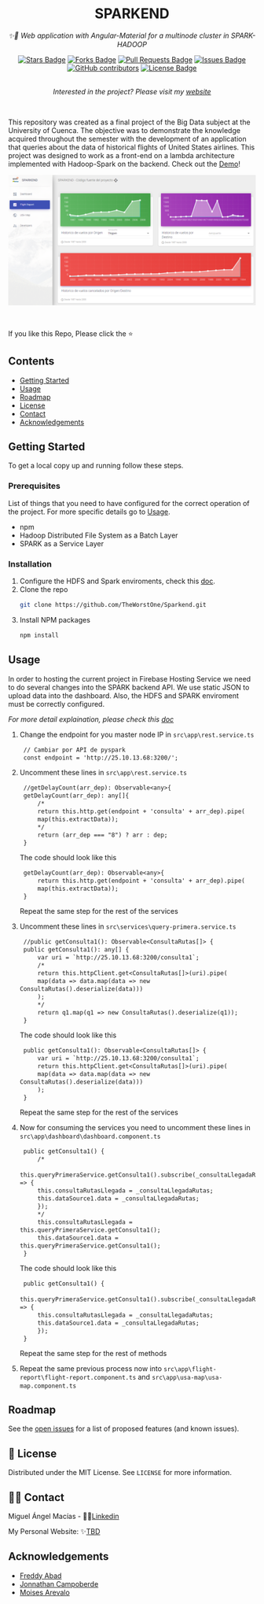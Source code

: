 <h1 align="center">SPARKEND</h1>
<p align="center"><i>✨🐘 Web application with Angular-Material for a multinode cluster in SPARK-HADOOP</i></p>
<div align="center">
  <a href="https://github.com/TheWorstOne/Sparkend/stargazers"><img src="https://img.shields.io/github/stars/TheWorstOne/Sparkend" alt="Stars Badge"/></a>
<a href="https://github.com/TheWorstOne/Sparkend/network/members"><img src="https://img.shields.io/github/forks/TheWorstOne/Sparkend" alt="Forks Badge"/></a>
<a href="https://github.com/TheWorstOne/Sparkend/pulls"><img src="https://img.shields.io/github/issues-pr/TheWorstOne/Sparkend" alt="Pull Requests Badge"/></a>
<a href="https://github.com/TheWorstOne/Sparkend/issues"><img src="https://img.shields.io/github/issues/TheWorstOne/Sparkend" alt="Issues Badge"/></a>
<a href="https://github.com/TheWorstOne/Sparkend/graphs/contributors"><img alt="GitHub contributors" src="https://img.shields.io/github/contributors/TheWorstOne/Sparkend?color=2b9348"></a>
<a href="https://github.com/TheWorstOne/Sparkend/blob/master/LICENSE"><img src="https://img.shields.io/github/license/TheWorstOne/Sparkend?color=2b9348" alt="License Badge"/></a>
</div>
<br>
<p align="center"><i>Interested in the project? Please visit my <a href="https://github.com/TheWorstOne/">website</a></i></p>
<br>

<!-- ABOUT THE PROJECT -->
This repository was created as a final project of the Big Data subject at the University of Cuenca. The objective was to demonstrate the knowledge acquired throughout the semester with the development of an application that queries about the data of historical flights of United States airlines. This project was designed to work as a front-end on a lambda architecture implemented with Hadoop-Spark on the backend. Check out the [Demo](https://sparkend-hosting.web.app/)!

<p align="center">
    <img src="assets/flightreport.png" alt="Logo" width="" height="">
</p>

<br>

If you like this Repo, Please click the :star:

<!-- TABLE OF CONTENTS -->
## Contents
  - [Getting Started](#getting-started)
  - [Usage](#usage)
  - [Roadmap](#roadmap)
  - [License](#:pencil:-license)
  - [Contact](#:man_astronaut:-contact)
  - [Acknowledgements](#acknowledgements)

  <!-- GETTING STARTED -->
## Getting Started

To get a local copy up and running follow these steps.

### Prerequisites

List of things that you need to have configured for the correct operation of the project. For more specific details go to [Usage](#usage).
* npm
* Hadoop Distributed File System as a Batch Layer
* SPARK as a Service Layer

### Installation

1. Configure the HDFS and Spark enviroments, check this [doc](https://www.slideshare.net/MiguelAngel1348/cluster-multinodo-en-apache-hadoop-arquitectura-lambda).
2. Clone the repo
   ```sh
   git clone https://github.com/TheWorstOne/Sparkend.git
   ```
3. Install NPM packages
   ```sh
   npm install
   ```

<!-- USAGE EXAMPLES -->
## Usage

In order to hosting the current project in Firebase Hosting Service we need to do several changes into the SPARK backend API. We use static JSON to upload data into the dashboard. Also, the HDFS and SPARK enviroment must be correctly configured.

_For more detail explaination, please check this [doc](https://www.slideshare.net/MiguelAngel1348/cluster-multinodo-en-apache-hadoop-arquitectura-lambda)_

1. Change the endpoint for you master node IP in `src\app\rest.service.ts`
   ```TS
    // Cambiar por API de pyspark
    const endpoint = 'http://25.10.13.68:3200/';
   ```

2. Uncomment these lines in `src\app\rest.service.ts`
   ```TS
    //getDelayCount(arr_dep): Observable<any>{
    getDelayCount(arr_dep): any[]{
        /*
        return this.http.get(endpoint + 'consulta' + arr_dep).pipe(
        map(this.extractData));
        */
        return (arr_dep === "8") ? arr : dep;
    }
   ```
   The code should look like this
   ```TS
    getDelayCount(arr_dep): Observable<any>{
        return this.http.get(endpoint + 'consulta' + arr_dep).pipe(
        map(this.extractData));
    }
   ```
   Repeat the same step for the rest of the services
3. Uncomment these lines in `src\services\query-primera.service.ts`
   ```TS
    //public getConsulta1(): Observable<ConsultaRutas[]> {
    public getConsulta1(): any[] {
        var uri = `http://25.10.13.68:3200/consulta1`;
        /*
        return this.httpClient.get<ConsultaRutas[]>(uri).pipe(
        map(data => data.map(data => new ConsultaRutas().deserialize(data)))
        );
        */
        return q1.map(q1 => new ConsultaRutas().deserialize(q1));
    }
   ```
    The code should look like this
   ```TS
    public getConsulta1(): Observable<ConsultaRutas[]> {
        var uri = `http://25.10.13.68:3200/consulta1`;
        return this.httpClient.get<ConsultaRutas[]>(uri).pipe(
        map(data => data.map(data => new ConsultaRutas().deserialize(data)))
        );
    }
   ```
   Repeat the same step for the rest of the services

4. Now for consuming the services you need to uncomment these lines in `src\app\dashboard\dashboard.component.ts`
   ```TS
    public getConsulta1() {
        /*
        this.queryPrimeraService.getConsulta1().subscribe(_consultaLlegadaRutas => {
        this.consultaRutasLlegada = _consultaLlegadaRutas;
        this.dataSource1.data = _consultaLlegadaRutas;
        });
        */
        this.consultaRutasLlegada = this.queryPrimeraService.getConsulta1();
        this.dataSource1.data = this.queryPrimeraService.getConsulta1();
    }
   ```
   The code should look like this
   ```TS
    public getConsulta1() {
        this.queryPrimeraService.getConsulta1().subscribe(_consultaLlegadaRutas => {
        this.consultaRutasLlegada = _consultaLlegadaRutas;
        this.dataSource1.data = _consultaLlegadaRutas;
        });
    }
   ```
   Repeat the same step for the rest of methods

5. Repeat the same previous process now into `src\app\flight-report\flight-report.component.ts` and `src\app\usa-map\usa-map.component.ts`

<!-- ROADMAP -->
## Roadmap

See the [open issues](https://github.com/TheWorstOne/Sparkend/issues) for a list of proposed features (and known issues).


<!-- LICENSE -->
## :pencil: License

Distributed under the MIT License. See `LICENSE` for more information.



<!-- CONTACT -->
## :man_astronaut: Contact

Miguel Ángel Macías - 👨‍💻[Linkedin](https://www.linkedin.com/in/mangelladev/)

My Personal Website: ✨[TBD](https://github.com/TheWorstOne/)


<!-- ACKNOWLEDGEMENTS -->
## Acknowledgements
* [Freddy Abad](https://github.com/FreddieAbad)
* [Jonnathan Campoberde](https://github.com/JonnHenry)
* [Moises Arevalo](https://github.com/MoisesArevalo)


